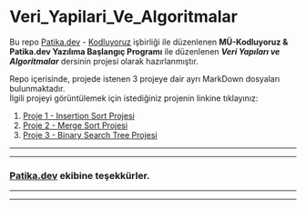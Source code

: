 # Veri_Yapilari_Ve_Algoritmalar
Bu repo [Patika.dev](https://app.patika.dev/) - [Kodluyoruz](https://kodluyoruz.org/tr/kodluyoruz/) işbirliği ile düzenlenen **MÜ-Kodluyoruz & Patika.dev Yazılıma Başlangıç Programı** ile düzenlenen ***Veri Yapıları ve Algoritmalar*** dersinin projesi olarak hazırlanmıştır.

Repo içerisinde, projede istenen 3 projeye dair ayrı MarkDown dosyaları bulunmaktadır.</br>
İlgili projeyi görüntülemek için istediğiniz projenin linkine tıklayınız:
1. [Proje 1 - Insertion Sort Projesi](https://github.com/iremDURGUN/Veri_Yapilari_Ve_Algoritmalar/blob/main/%C4%B0nsertionSortProjesi.md)
2. [Proje 2 - Merge Sort Projesi](https://github.com/ufuk-ceritli/Veri_Yapilari_ve_Algoritmalar/blob/main/Proje%202%20-%20Merge%20Sort.md)
3. [Proje 3 - Binary Search Tree Projesi](https://github.com/ufuk-ceritli/Veri_Yapilari_ve_Algoritmalar/blob/main/Proje%203%20-%20Binary%20Search%20Tree.md)

---
---
### **[Patika.dev](https://app.patika.dev/) ekibine teşekkürler.**
---
---
